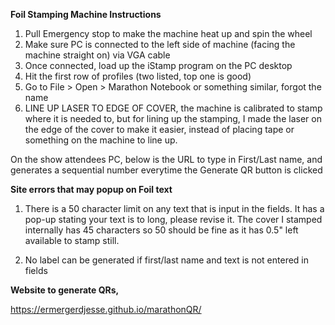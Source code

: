 **Foil Stamping Machine Instructions**

1. Pull Emergency stop to make the machine heat up and spin the wheel
2. Make sure PC is connected to the left side of machine (facing the machine straight on) via VGA cable
3. Once connected, load up the iStamp program on the PC desktop
4. Hit the first row of profiles (two listed, top one is good)
5. Go to File > Open > Marathon Notebook or something similar, forgot the name
6. LINE UP LASER TO EDGE OF COVER, the machine is calibrated to stamp where it is needed to, but for lining up the stamping, I made the laser on the edge of the cover to make it easier, instead of placing tape or something on the machine to line up.

On the show attendees PC, below is the URL to type in First/Last name, and generates a sequential number everytime the Generate QR button is clicked

**Site errors that may popup on Foil text**

1. There is a 50 character limit on any text that is input in the fields. It has a pop-up stating your text is to long, please revise it. The cover I stamped internally has 45 characters so 50 should be fine as it has 0.5" left available to stamp still.

2. No label can be generated if first/last name and text is not entered in fields

**Website to generate QRs,**

https://ermergerdjesse.github.io/marathonQR/

